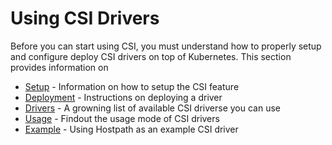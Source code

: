 # Using CSI Drivers
Before you can start using CSI, you must understand how to properly setup and configure deploy CSI drivers on top of Kubernetes.  This section provides information on 

* [Setup](Setup.md) - Information on how to setup the CSI feature
* [Deployment](Deployment.md) - Instructions on deploying a driver
* [Drivers](Drivers.md) - A growning list of available CSI driverse you can use
* [Usage](Usage.md) - Findout the usage mode of CSI drivers
* [Example](Example.md) - Using Hostpath as an example CSI driver